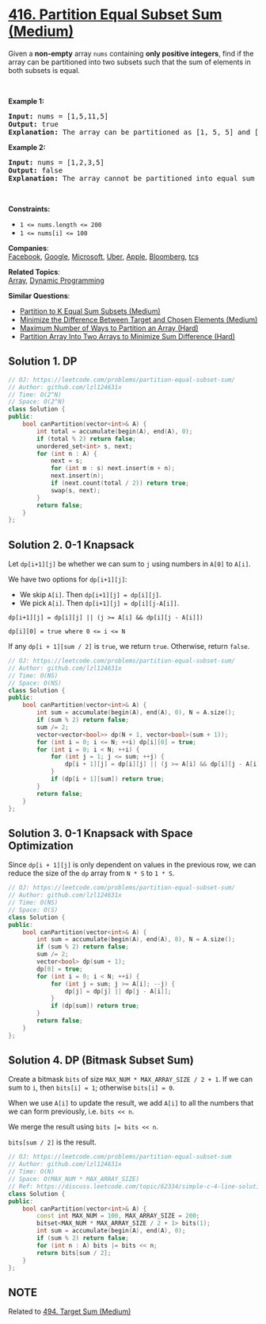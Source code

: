 # [416. Partition Equal Subset Sum (Medium)](https://leetcode.com/problems/partition-equal-subset-sum/)

<p>Given a <strong>non-empty</strong> array <code>nums</code> containing <strong>only positive integers</strong>, find if the array can be partitioned into two subsets such that the sum of elements in both subsets is equal.</p>

<p>&nbsp;</p>
<p><strong>Example 1:</strong></p>

<pre><strong>Input:</strong> nums = [1,5,11,5]
<strong>Output:</strong> true
<strong>Explanation:</strong> The array can be partitioned as [1, 5, 5] and [11].
</pre>

<p><strong>Example 2:</strong></p>

<pre><strong>Input:</strong> nums = [1,2,3,5]
<strong>Output:</strong> false
<strong>Explanation:</strong> The array cannot be partitioned into equal sum subsets.
</pre>

<p>&nbsp;</p>
<p><strong>Constraints:</strong></p>

<ul>
	<li><code>1 &lt;= nums.length &lt;= 200</code></li>
	<li><code>1 &lt;= nums[i] &lt;= 100</code></li>
</ul>


**Companies**:  
[Facebook](https://leetcode.com/company/facebook), [Google](https://leetcode.com/company/google), [Microsoft](https://leetcode.com/company/microsoft), [Uber](https://leetcode.com/company/uber), [Apple](https://leetcode.com/company/apple), [Bloomberg](https://leetcode.com/company/bloomberg), [tcs](https://leetcode.com/company/tcs)

**Related Topics**:  
[Array](https://leetcode.com/tag/array/), [Dynamic Programming](https://leetcode.com/tag/dynamic-programming/)

**Similar Questions**:
* [Partition to K Equal Sum Subsets (Medium)](https://leetcode.com/problems/partition-to-k-equal-sum-subsets/)
* [Minimize the Difference Between Target and Chosen Elements (Medium)](https://leetcode.com/problems/minimize-the-difference-between-target-and-chosen-elements/)
* [Maximum Number of Ways to Partition an Array (Hard)](https://leetcode.com/problems/maximum-number-of-ways-to-partition-an-array/)
* [Partition Array Into Two Arrays to Minimize Sum Difference (Hard)](https://leetcode.com/problems/partition-array-into-two-arrays-to-minimize-sum-difference/)

## Solution 1. DP

```cpp
// OJ: https://leetcode.com/problems/partition-equal-subset-sum/
// Author: github.com/lzl124631x
// Time: O(2^N)
// Space: O(2^N)
class Solution {
public:
    bool canPartition(vector<int>& A) { 
        int total = accumulate(begin(A), end(A), 0);
        if (total % 2) return false;
        unordered_set<int> s, next;
        for (int n : A) {
            next = s;
            for (int m : s) next.insert(m + n);
            next.insert(n);
            if (next.count(total / 2)) return true;
            swap(s, next);
        }
        return false;
    }
};
```

## Solution 2. 0-1 Knapsack

Let `dp[i+1][j]` be whether we can sum to `j` using numbers in `A[0]` to `A[i]`.

We have two options for `dp[i+1][j]`:
* We skip `A[i]`. Then `dp[i+1][j] = dp[i][j]`.
* We pick `A[i]`. Then `dp[i+1][j] = dp[i][j-A[i]]`.

```
dp[i+1][j] = dp[i][j] || (j >= A[i] && dp[i][j - A[i]])

dp[i][0] = true where 0 <= i <= N
```

If any `dp[i + 1][sum / 2]` is `true`, we return `true`. Otherwise, return `false`.

```cpp
// OJ: https://leetcode.com/problems/partition-equal-subset-sum/
// Author: github.com/lzl124631x
// Time: O(NS)
// Space: O(NS)
class Solution {
public:
    bool canPartition(vector<int>& A) {
        int sum = accumulate(begin(A), end(A), 0), N = A.size();
        if (sum % 2) return false;
        sum /= 2;
        vector<vector<bool>> dp(N + 1, vector<bool>(sum + 1));
        for (int i = 0; i <= N; ++i) dp[i][0] = true;
        for (int i = 0; i < N; ++i) {
            for (int j = 1; j <= sum; ++j) {
                dp[i + 1][j] = dp[i][j] || (j >= A[i] && dp[i][j - A[i]]);
            }
            if (dp[i + 1][sum]) return true;
        }
        return false;
    }
};
```

## Solution 3. 0-1 Knapsack with Space Optimization

Since `dp[i + 1][j]` is only dependent on values in the previous row, we can reduce the size of the `dp` array from `N * S` to `1 * S`.

```cpp
// OJ: https://leetcode.com/problems/partition-equal-subset-sum/
// Author: github.com/lzl124631x
// Time: O(NS)
// Space: O(S)
class Solution {
public:
    bool canPartition(vector<int>& A) {
        int sum = accumulate(begin(A), end(A), 0), N = A.size();
        if (sum % 2) return false;
        sum /= 2;
        vector<bool> dp(sum + 1);
        dp[0] = true;
        for (int i = 0; i < N; ++i) {
            for (int j = sum; j >= A[i]; --j) {
                dp[j] = dp[j] || dp[j - A[i]];
            }
            if (dp[sum]) return true;
        }
        return false;
    }
};
```

## Solution 4. DP (Bitmask Subset Sum)

Create a bitmask `bits` of size `MAX_NUM * MAX_ARRAY_SIZE / 2 + 1`. If we can sum to `i`, then `bits[i] = 1`; otherwise `bits[i] = 0`.

When we use `A[i]` to update the result, we add `A[i]` to all the numbers that we can form previously, i.e. `bits << n`.

We merge the result using `bits |= bits << n`.

`bits[sum / 2]` is the result.

```cpp
// OJ: https://leetcode.com/problems/partition-equal-subset-sum
// Author: github.com/lzl124631x
// Time: O(N)
// Space: O(MAX_NUM * MAX_ARRAY_SIZE)
// Ref: https://discuss.leetcode.com/topic/62334/simple-c-4-line-solution-using-a-bitset
class Solution {
public:
    bool canPartition(vector<int>& A) {
        const int MAX_NUM = 100, MAX_ARRAY_SIZE = 200;
        bitset<MAX_NUM * MAX_ARRAY_SIZE / 2 + 1> bits(1);
        int sum = accumulate(begin(A), end(A), 0);
        if (sum % 2) return false;
        for (int n : A) bits |= bits << n;
        return bits[sum / 2];
    }
};
```

## NOTE

Related to [494. Target Sum (Medium)](https://leetcode.com/problems/target-sum/)